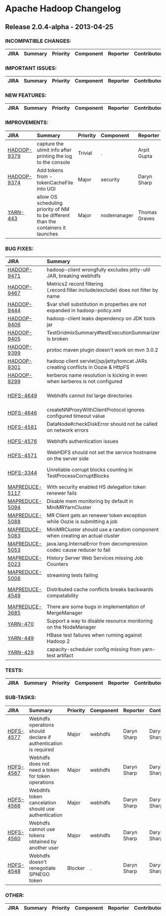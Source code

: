 
<!---
# Licensed to the Apache Software Foundation (ASF) under one
# or more contributor license agreements.  See the NOTICE file
# distributed with this work for additional information
# regarding copyright ownership.  The ASF licenses this file
# to you under the Apache License, Version 2.0 (the
# "License"); you may not use this file except in compliance
# with the License.  You may obtain a copy of the License at
#
#     http://www.apache.org/licenses/LICENSE-2.0
#
# Unless required by applicable law or agreed to in writing, software
# distributed under the License is distributed on an "AS IS" BASIS,
# WITHOUT WARRANTIES OR CONDITIONS OF ANY KIND, either express or implied.
# See the License for the specific language governing permissions and
# limitations under the License.
-->
# Apache Hadoop Changelog

## Release 2.0.4-alpha - 2013-04-25

### INCOMPATIBLE CHANGES:

| JIRA | Summary | Priority | Component | Reporter | Contributor |
|:---- |:---- | :--- |:---- |:---- |:---- |


### IMPORTANT ISSUES:

| JIRA | Summary | Priority | Component | Reporter | Contributor |
|:---- |:---- | :--- |:---- |:---- |:---- |


### NEW FEATURES:

| JIRA | Summary | Priority | Component | Reporter | Contributor |
|:---- |:---- | :--- |:---- |:---- |:---- |


### IMPROVEMENTS:

| JIRA | Summary | Priority | Component | Reporter | Contributor |
|:---- |:---- | :--- |:---- |:---- |:---- |
| [HADOOP-9379](https://issues.apache.org/jira/browse/HADOOP-9379) | capture the ulimit info after printing the log to the console |  Trivial | . | Arpit Gupta | Arpit Gupta |
| [HADOOP-9374](https://issues.apache.org/jira/browse/HADOOP-9374) | Add tokens from -tokenCacheFile into UGI |  Major | security | Daryn Sharp | Daryn Sharp |
| [YARN-443](https://issues.apache.org/jira/browse/YARN-443) | allow OS scheduling priority of NM to be different than the containers it launches |  Major | nodemanager | Thomas Graves | Thomas Graves |


### BUG FIXES:

| JIRA | Summary | Priority | Component | Reporter | Contributor |
|:---- |:---- | :--- |:---- |:---- |:---- |
| [HADOOP-9471](https://issues.apache.org/jira/browse/HADOOP-9471) | hadoop-client wrongfully excludes jetty-util JAR, breaking webhdfs |  Major | build | Alejandro Abdelnur | Alejandro Abdelnur |
| [HADOOP-9467](https://issues.apache.org/jira/browse/HADOOP-9467) | Metrics2 record filtering (.record.filter.include/exclude) does not filter by name |  Major | metrics | Chris Nauroth | Chris Nauroth |
| [HADOOP-9444](https://issues.apache.org/jira/browse/HADOOP-9444) | $var shell substitution in properties are not expanded in hadoop-policy.xml |  Blocker | conf | Konstantin Boudnik | Roman Shaposhnik |
| [HADOOP-9406](https://issues.apache.org/jira/browse/HADOOP-9406) | hadoop-client leaks dependency on JDK tools jar |  Major | build | Alejandro Abdelnur | Alejandro Abdelnur |
| [HADOOP-9405](https://issues.apache.org/jira/browse/HADOOP-9405) | TestGridmixSummary#testExecutionSummarizer is broken |  Minor | test, tools | Andrew Wang | Andrew Wang |
| [HADOOP-9399](https://issues.apache.org/jira/browse/HADOOP-9399) | protoc maven plugin doesn't work on mvn 3.0.2 |  Minor | build | Todd Lipcon | Konstantin Boudnik |
| [HADOOP-9301](https://issues.apache.org/jira/browse/HADOOP-9301) | hadoop client servlet/jsp/jetty/tomcat JARs creating conflicts in Oozie & HttpFS |  Blocker | build | Roman Shaposhnik | Alejandro Abdelnur |
| [HADOOP-9299](https://issues.apache.org/jira/browse/HADOOP-9299) | kerberos name resolution is kicking in even when kerberos is not configured |  Blocker | security | Roman Shaposhnik | Daryn Sharp |
| [HDFS-4649](https://issues.apache.org/jira/browse/HDFS-4649) | Webhdfs cannot list large directories |  Blocker | namenode, security, webhdfs | Daryn Sharp | Daryn Sharp |
| [HDFS-4646](https://issues.apache.org/jira/browse/HDFS-4646) | createNNProxyWithClientProtocol ignores configured timeout value |  Minor | namenode | Jagane Sundar | Jagane Sundar |
| [HDFS-4581](https://issues.apache.org/jira/browse/HDFS-4581) | DataNode#checkDiskError should not be called on network errors |  Major | datanode | Rohit Kochar | Rohit Kochar |
| [HDFS-4576](https://issues.apache.org/jira/browse/HDFS-4576) | Webhdfs authentication issues |  Major | webhdfs | Daryn Sharp | Daryn Sharp |
| [HDFS-4571](https://issues.apache.org/jira/browse/HDFS-4571) | WebHDFS should not set the service hostname on the server side |  Major | webhdfs | Alejandro Abdelnur | Alejandro Abdelnur |
| [HDFS-3344](https://issues.apache.org/jira/browse/HDFS-3344) | Unreliable corrupt blocks counting in TestProcessCorruptBlocks |  Major | namenode | Tsz Wo Nicholas Sze | Kihwal Lee |
| [MAPREDUCE-5117](https://issues.apache.org/jira/browse/MAPREDUCE-5117) | With security enabled HS delegation token renewer fails |  Blocker | security | Roman Shaposhnik | Siddharth Seth |
| [MAPREDUCE-5094](https://issues.apache.org/jira/browse/MAPREDUCE-5094) | Disable mem monitoring by default in MiniMRYarnCluster |  Major | . | Siddharth Seth | Siddharth Seth |
| [MAPREDUCE-5088](https://issues.apache.org/jira/browse/MAPREDUCE-5088) | MR Client gets an renewer token exception while Oozie is submitting a job |  Blocker | . | Roman Shaposhnik | Daryn Sharp |
| [MAPREDUCE-5083](https://issues.apache.org/jira/browse/MAPREDUCE-5083) | MiniMRCluster should use a random component when creating an actual cluster |  Major | mrv2 | Siddharth Seth | Siddharth Seth |
| [MAPREDUCE-5053](https://issues.apache.org/jira/browse/MAPREDUCE-5053) | java.lang.InternalError from decompression codec cause reducer to fail |  Major | . | Robert Parker | Robert Parker |
| [MAPREDUCE-5023](https://issues.apache.org/jira/browse/MAPREDUCE-5023) | History Server Web Services missing Job Counters |  Critical | jobhistoryserver, webapps | Kendall Thrapp | Ravi Prakash |
| [MAPREDUCE-5006](https://issues.apache.org/jira/browse/MAPREDUCE-5006) | streaming tests failing |  Major | contrib/streaming | Alejandro Abdelnur | Sandy Ryza |
| [MAPREDUCE-4549](https://issues.apache.org/jira/browse/MAPREDUCE-4549) | Distributed cache conflicts breaks backwards compatability |  Blocker | mrv2 | Robert Joseph Evans | Robert Joseph Evans |
| [MAPREDUCE-3685](https://issues.apache.org/jira/browse/MAPREDUCE-3685) | There are some bugs in implementation of MergeManager |  Critical | mrv2 | anty.rao | anty |
| [YARN-470](https://issues.apache.org/jira/browse/YARN-470) | Support a way to disable resource monitoring on the NodeManager |  Major | nodemanager | Hitesh Shah | Siddharth Seth |
| [YARN-449](https://issues.apache.org/jira/browse/YARN-449) | HBase test failures when running against Hadoop 2 |  Blocker | . | Siddharth Seth |  |
| [YARN-429](https://issues.apache.org/jira/browse/YARN-429) | capacity-scheduler config missing from yarn-test artifact |  Blocker | resourcemanager | Siddharth Seth | Siddharth Seth |


### TESTS:

| JIRA | Summary | Priority | Component | Reporter | Contributor |
|:---- |:---- | :--- |:---- |:---- |:---- |


### SUB-TASKS:

| JIRA | Summary | Priority | Component | Reporter | Contributor |
|:---- |:---- | :--- |:---- |:---- |:---- |
| [HDFS-4577](https://issues.apache.org/jira/browse/HDFS-4577) | Webhdfs operations should declare if authentication is required |  Major | webhdfs | Daryn Sharp | Daryn Sharp |
| [HDFS-4567](https://issues.apache.org/jira/browse/HDFS-4567) | Webhdfs does not need a token for token operations |  Major | webhdfs | Daryn Sharp | Daryn Sharp |
| [HDFS-4566](https://issues.apache.org/jira/browse/HDFS-4566) | Webdhfs token cancelation should use authentication |  Major | webhdfs | Daryn Sharp | Daryn Sharp |
| [HDFS-4560](https://issues.apache.org/jira/browse/HDFS-4560) | Webhdfs cannot use tokens obtained by another user |  Major | webhdfs | Daryn Sharp | Daryn Sharp |
| [HDFS-4548](https://issues.apache.org/jira/browse/HDFS-4548) | Webhdfs doesn't renegotiate SPNEGO token |  Blocker | . | Daryn Sharp | Daryn Sharp |


### OTHER:

| JIRA | Summary | Priority | Component | Reporter | Contributor |
|:---- |:---- | :--- |:---- |:---- |:---- |


